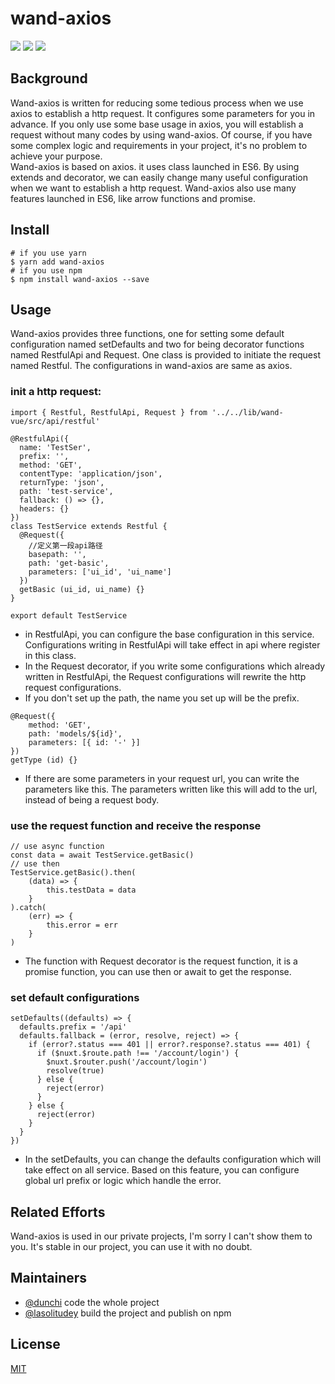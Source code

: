 # wand-axios
[![](https://img.shields.io/badge/nodejs-latest-red.svg)](https://github.com/nodejs/node) [![](https://img.shields.io/badge/npm-v0.0.4-red.svg)](https://www.npmjs.com/package/wand-axios) [![](https://img.shields.io/badge/axios-v0.19.2-green.svg)](https://github.com/axios/axios) 
## Background
Wand-axios is written for reducing some tedious process when we use axios to establish a http request. It configures some parameters for you in advance. If you only use some base usage in axios, you will establish a request without many codes by using wand-axios. Of course, if you have some complex logic and requirements in your project, it's no problem to achieve your purpose.  
Wand-axios is based on axios. it uses class launched in ES6. By using extends and decorator, we can easily change many useful configuration when we want to establish a http request. Wand-axios also use many features launched in ES6, like arrow functions and promise.
## Install
```shell script
# if you use yarn
$ yarn add wand-axios
# if you use npm
$ npm install wand-axios --save
```
## Usage
Wand-axios provides three functions, one for setting some default configuration named setDefaults and two for being decorator functions named RestfulApi and Request. One class is provided to initiate the request named Restful. The configurations in wand-axios are same as axios. 
### init a http request:
```ecmascript 6
import { Restful, RestfulApi, Request } from '../../lib/wand-vue/src/api/restful'

@RestfulApi({
  name: 'TestSer',
  prefix: '',
  method: 'GET',
  contentType: 'application/json',
  returnType: 'json',
  path: 'test-service',
  fallback: () => {},
  headers: {}
})
class TestService extends Restful {
  @Request({
    //定义第一段api路径
    basepath: '',
    path: 'get-basic',
    parameters: ['ui_id', 'ui_name']
  })
  getBasic (ui_id, ui_name) {}
}

export default TestService
```
- in RestfulApi, you can configure the base configuration in this service. Configurations writing in RestfulApi will take effect in api where register in this class.
- In the Request decorator, if you write some configurations which already written in RestfulApi, the Request configurations will rewrite the http request configurations.
- If you don't set up the path, the name you set up will be the prefix.
```ecmascript 6
@Request({
    method: 'GET',
    path: 'models/${id}',
    parameters: [{ id: '-' }]
})
getType (id) {}
```
- If there are some parameters in your request url, you can write the parameters like this. The parameters written like this will add to the url, instead of being a request body.
### use the request function and receive the response
```ecmascript 6
// use async function
const data = await TestService.getBasic()
// use then
TestService.getBasic().then(
    (data) => {
        this.testData = data
    }
).catch(
    (err) => {
        this.error = err
    }   
)
```
- The function with Request decorator is the request function, it is a promise function, you can use then or await to get the response.
### set default configurations
```ecmascript 6
setDefaults((defaults) => {
  defaults.prefix = '/api'
  defaults.fallback = (error, resolve, reject) => {
    if (error?.status === 401 || error?.response?.status === 401) {
      if ($nuxt.$route.path !== '/account/login') {
        $nuxt.$router.push('/account/login')
        resolve(true)
      } else {
        reject(error)
      }
    } else {
      reject(error)
    }
  }
})
```
- In the setDefaults, you can change the defaults configuration which will take effect on all service. Based on this feature, you can configure global url prefix or logic which handle the error.
## Related Efforts
Wand-axios is used in our private projects, I'm sorry I can't show them to you. It's stable in our project, you can use it with no doubt.
## Maintainers
- [@dunchi](https://github.com/duanchi) code the whole project
- [@lasolitudey](https://github.com/lasolitudey) build the project and publish on npm
## License
[MIT](./LICENSE)



